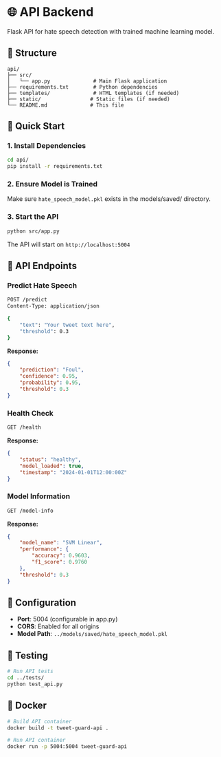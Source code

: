 # 🌐 API Backend

Flask API for hate speech detection with trained machine learning model.

## 📁 Structure

```
api/
├── src/
│   └── app.py              # Main Flask application
├── requirements.txt        # Python dependencies
├── templates/              # HTML templates (if needed)
├── static/                # Static files (if needed)
└── README.md              # This file
```

## 🚀 Quick Start

### 1. Install Dependencies
```bash
cd api/
pip install -r requirements.txt
```

### 2. Ensure Model is Trained
Make sure `hate_speech_model.pkl` exists in the models/saved/ directory.

### 3. Start the API
```bash
python src/app.py
```

The API will start on `http://localhost:5004`

## 📡 API Endpoints

### Predict Hate Speech
```bash
POST /predict
Content-Type: application/json

{
    "text": "Your tweet text here",
    "threshold": 0.3
}
```

**Response:**
```json
{
    "prediction": "Foul",
    "confidence": 0.95,
    "probability": 0.95,
    "threshold": 0.3
}
```

### Health Check
```bash
GET /health
```

**Response:**
```json
{
    "status": "healthy",
    "model_loaded": true,
    "timestamp": "2024-01-01T12:00:00Z"
}
```

### Model Information
```bash
GET /model-info
```

**Response:**
```json
{
    "model_name": "SVM Linear",
    "performance": {
        "accuracy": 0.9603,
        "f1_score": 0.9760
    },
    "threshold": 0.3
}
```

## 🔧 Configuration

- **Port**: 5004 (configurable in app.py)
- **CORS**: Enabled for all origins
- **Model Path**: `../models/saved/hate_speech_model.pkl`

## 🧪 Testing

```bash
# Run API tests
cd ../tests/
python test_api.py
```

## 🐳 Docker

```bash
# Build API container
docker build -t tweet-guard-api .

# Run API container
docker run -p 5004:5004 tweet-guard-api
```
